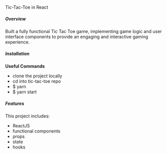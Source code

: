 Tic-Tac-Toe in React

##### Overview 
Built a fully functional Tic Tac Toe game, implementing game logic and user interface components to provide an engaging and interactive gaming experience. 

##### Installation

**Useful Commands** 

- clone the project locally 
- cd into tic-tac-toe repo
- $ yarn
- $ yarn start


##### Features 
This project includes:
- ReactJS
- functional components
- props
- state
- hooks

